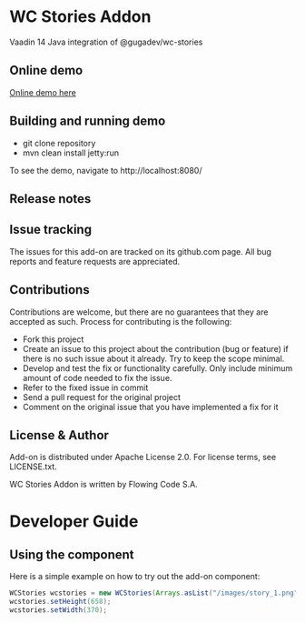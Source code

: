 # WC Stories Addon

Vaadin 14 Java integration of @gugadev/wc-stories

## Online demo

[Online demo here]()

## Building and running demo

- git clone repository
- mvn clean install jetty:run

To see the demo, navigate to http://localhost:8080/

## Release notes


## Issue tracking

The issues for this add-on are tracked on its github.com page. All bug reports and feature requests are appreciated. 

## Contributions

Contributions are welcome, but there are no guarantees that they are accepted as such. Process for contributing is the following:

- Fork this project
- Create an issue to this project about the contribution (bug or feature) if there is no such issue about it already. Try to keep the scope minimal.
- Develop and test the fix or functionality carefully. Only include minimum amount of code needed to fix the issue.
- Refer to the fixed issue in commit
- Send a pull request for the original project
- Comment on the original issue that you have implemented a fix for it

## License & Author

Add-on is distributed under Apache License 2.0. For license terms, see LICENSE.txt.

WC Stories Addon is written by Flowing Code S.A.


# Developer Guide

## Using the component

Here is a simple example on how to try out the add-on component:

```java
WCStories wcstories = new WCStories(Arrays.asList("/images/story_1.png", "/images/story_2.png"));
wcstories.setHeight(658);
wcstories.setWidth(370);
```